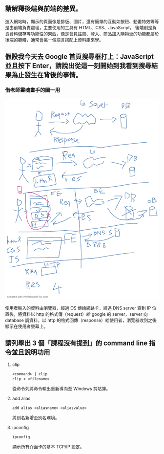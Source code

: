 ## 請解釋後端與前端的差異。

進入網站時，顯示的頁面像是排版、圖片，還有簡單的互動如按鈕、動畫特效等等是由前端負責處理，主要使用的工具有 HTML、CSS、JavaScript。
後端則是負責資料儲存等功能性的東西，像是會員註冊、登入、商品加入購物車的功能都屬於後端的範疇，通常會挑一個語言搭配上資料庫來學。

## 假設我今天去 Google 首頁搜尋框打上：JavaScript 並且按下 Enter，請說出從這一刻開始到我看到搜尋結果為止發生在背後的事情。

### 借老師~~靈魂畫手~~的圖一用

![FEBE_pic](./src/FE_VS_BE.png)

使用者輸入的資料由瀏覽器，經過 OS 傳給網路卡，經過 DNS server 查到 IP 位置後，將資料以 http 的格式傳（request）給 google 的 server，server 向 database 調資料，以 http 的格式回傳（response）給使用者，瀏覽器收到之後顯示在使用者螢幕上。

## 請列舉出 3 個「課程沒有提到」的 command line 指令並且說明功用

1. clip

   ```shell
   <command> | clip
   clip < <filename>
   ```

   從命令列將命令輸出重新導向至 Windows 剪貼簿。

2. add alias

   ```shell
   add alias <aliasname> <aliasvalue>
   ```

   將別名新增至別名環境。

3. ipconfig

   ```shell
   ipconfig
   ```

   顯示所有介面卡的基本 TCP/IP 設定。
